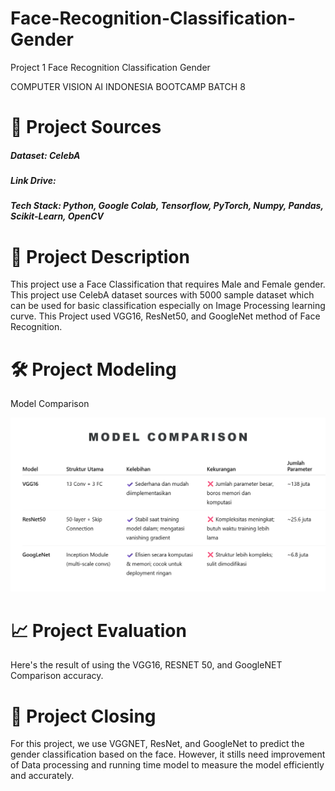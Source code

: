 # Face-Recognition-Classification-Gender
Project 1 Face Recognition Classification Gender

COMPUTER VISION AI INDONESIA BOOTCAMP BATCH 8

# 📂 Project Sources
     
##### Dataset: CelebA
##### Link Drive: 
##### Tech Stack: Python, Google Colab, Tensorflow, PyTorch, Numpy, Pandas, Scikit-Learn, OpenCV

# 🧪 Project Description 
     
This project use a Face Classification that requires Male and Female gender. This project use CelebA dataset sources with 5000 sample dataset which can be used for basic classification especially on Image Processing learning curve. This Project used VGG16, ResNet50, and GoogleNet method of Face Recognition.  

# 🛠 Project Modeling 

Model Comparison 

![Model Comparison](https://github.com/StevenKiryusuke/Face-Recognition-Classification-Gender/blob/03d2ccc1f504e6f29db992dfe13dd168e794567b/Dataset/Model%20Comparison.png)


# 📈 Project Evaluation 

Here's the result of using the VGG16, RESNET 50, and GoogleNET Comparison accuracy. 


# 📝 Project Closing

For this project, we use VGGNET, ResNet, and GoogleNet to predict the gender classification based on the face. However, it stills need improvement of Data processing and running time model to measure the model efficiently and accurately. 


